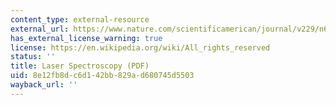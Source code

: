 ```yaml
---
content_type: external-resource
external_url: https://www.nature.com/scientificamerican/journal/v229/n6/pdf/scientificamerican1273-69.pdf
has_external_license_warning: true
license: https://en.wikipedia.org/wiki/All_rights_reserved
status: ''
title: Laser Spectroscopy (PDF)
uid: 8e12fb8d-c6d1-42bb-829a-d680745d5503
wayback_url: ''
---
```

